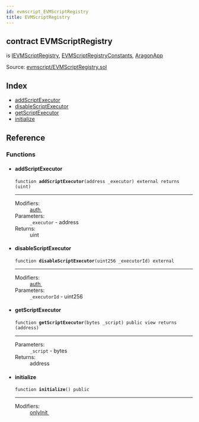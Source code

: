 ```yaml
---
id: evmscript_EVMScriptRegistry
title: EVMScriptRegistry
---
```


<div class="contract-doc"><div class="contract"><h2 class="contract-header"><span class="contract-kind">contract</span> EVMScriptRegistry</h2><p class="base-contracts"><span>is</span> <a href="evmscript_IEVMScriptRegistry.html">IEVMScriptRegistry</a><span>, </span><a href="evmscript_IEVMScriptRegistry_EVMScriptRegistryConstants.html">EVMScriptRegistryConstants</a><span>, </span><a href="apps_AragonApp.html">AragonApp</a></p><div class="source">Source: <a href="https://github.com/aragon/aragonOS//blob/v3.1.4/contracts/evmscript/EVMScriptRegistry.sol" target="_blank">evmscript/EVMScriptRegistry.sol</a></div></div><div class="index"><h2>Index</h2><ul><li><a href="evmscript_EVMScriptRegistry.html#addScriptExecutor">addScriptExecutor</a></li><li><a href="evmscript_EVMScriptRegistry.html#disableScriptExecutor">disableScriptExecutor</a></li><li><a href="evmscript_EVMScriptRegistry.html#getScriptExecutor">getScriptExecutor</a></li><li><a href="evmscript_EVMScriptRegistry.html#initialize">initialize</a></li></ul></div><div class="reference"><h2>Reference</h2><div class="functions"><h3>Functions</h3><ul><li><div class="item function"><span id="addScriptExecutor" class="anchor-marker"></span><h4 class="name">addScriptExecutor</h4><div class="body"><code class="signature">function <strong>addScriptExecutor</strong><span>(address _executor) </span><span>external </span><span>returns  (uint) </span></code><hr/><dl><dt><span class="label-modifiers">Modifiers:</span></dt><dd><a href="apps_AragonApp.html#auth">auth </a></dd><dt><span class="label-parameters">Parameters:</span></dt><dd><div><code>_executor</code> - address</div></dd><dt><span class="label-return">Returns:</span></dt><dd>uint</dd></dl></div></div></li><li><div class="item function"><span id="disableScriptExecutor" class="anchor-marker"></span><h4 class="name">disableScriptExecutor</h4><div class="body"><code class="signature">function <strong>disableScriptExecutor</strong><span>(uint256 _executorId) </span><span>external </span></code><hr/><dl><dt><span class="label-modifiers">Modifiers:</span></dt><dd><a href="apps_AragonApp.html#auth">auth </a></dd><dt><span class="label-parameters">Parameters:</span></dt><dd><div><code>_executorId</code> - uint256</div></dd></dl></div></div></li><li><div class="item function"><span id="getScriptExecutor" class="anchor-marker"></span><h4 class="name">getScriptExecutor</h4><div class="body"><code class="signature">function <strong>getScriptExecutor</strong><span>(bytes _script) </span><span>public </span><span>view </span><span>returns  (address) </span></code><hr/><dl><dt><span class="label-parameters">Parameters:</span></dt><dd><div><code>_script</code> - bytes</div></dd><dt><span class="label-return">Returns:</span></dt><dd>address</dd></dl></div></div></li><li><div class="item function"><span id="initialize" class="anchor-marker"></span><h4 class="name">initialize</h4><div class="body"><code class="signature">function <strong>initialize</strong><span>() </span><span>public </span></code><hr/><dl><dt><span class="label-modifiers">Modifiers:</span></dt><dd><a href="common_Initializable.html#onlyInit">onlyInit </a></dd></dl></div></div></li></ul></div></div></div>
